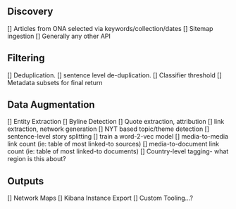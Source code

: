 ## Discovery

[] Articles from ONA selected via keywords/collection/dates
[] Sitemap ingestion
[] Generally any other API 

## Filtering

[] Deduplication. 
[] sentence level de-duplication.
[] Classifier threshold
[] Metadata subsets for final return

## Data Augmentation

[] Entity Extraction
[] Byline Detection
[] Quote extraction, attribution
[] link extraction, network generation
[] NYT based topic/theme detection
[] sentence-level story splitting
[] train a word-2-vec model
[] media-to-media link count (ie: table of most linked-to sources)
[] media-to-document link count (ie: table of most linked-to documents)
[] Country-level tagging- what region is this about? 

## Outputs
[] Network Maps
[] Kibana Instance Export
[] Custom Tooling...?